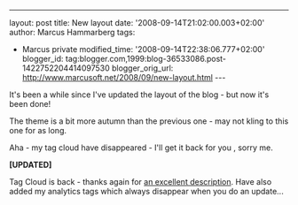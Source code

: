 ---
layout: post
title: New layout
date: '2008-09-14T21:02:00.003+02:00'
author: Marcus Hammarberg
tags:
  - Marcus private
modified_time: '2008-09-14T22:38:06.777+02:00'
blogger_id: tag:blogger.com,1999:blog-36533086.post-1422752204414097530
blogger_orig_url: http://www.marcusoft.net/2008/09/new-layout.html ---

It's been a while since I've updated the layout of the blog - but now
it's been done!  

The theme is a bit more autumn than the previous one - may not kling to
this one for as long.

Aha - my tag cloud have disappeared - I'll get it back for you , sorry
me.

<span class="Apple-style-span"
style="font-weight: bold;">\[UPDATED\]

Tag Cloud is back - thanks again for [an excellent
description](http://phy3blog.googlepages.com/Beta-Blogger-Label-Cloud.html).
Have also added my analytics tags which always disappear when you do an
update...<span class="Apple-tab-span" style="white-space:pre">
